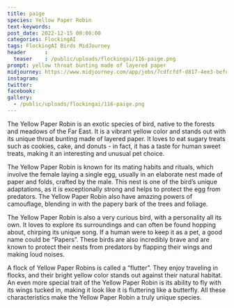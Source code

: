 ```yaml
---
title: paige
species: Yellow Paper Robin
text-keywords: 
post_date: 2022-12-15 00:00:00
categories: FlockingAI
tags: FlockingAI Birds MidJourney 
header      :
  teaser    : /public/uploads/flockingai/116-paige.png
prompt: yellow throat bunting made of layered paper
midjourney: https://www.midjourney.com/app/jobs/7cdfcfdf-d817-4ee3-befd-cb8206a2378c
instagram: 
twitter: 
facebook: 
gallery: 
  - /public/uploads/flockingai/116-paige.png
---
```



The Yellow Paper Robin is an exotic species of bird, native to the forests and meadows of the Far East. It is a vibrant yellow color and stands out with its unique throat bunting made of layered paper. It loves to eat sugary treats such as cookies, cake, and donuts - in fact, it has a taste for human sweet treats, making it an interesting and unusual pet choice.

The Yellow Paper Robin is known for its mating habits and rituals, which involve the female laying a single egg, usually in an elaborate nest made of paper and folds, crafted by the male. This nest is one of the bird’s unique adaptations, as it is exceptionally strong and helps to protect the egg from predators. The Yellow Paper Robin also have amazing powers of camouflage, blending in with the papery bark of the trees and foliage.

The Yellow Paper Robin is also a very curious bird, with a personality all its own. It loves to explore its surroundings and can often be found hopping about, chirping its unique song. If a human were to keep it as a pet, a good name could be “Papers”. These birds are also incredibly brave and are known to protect their nests from predators by flapping their wings and making loud noises.

A flock of Yellow Paper Robins is called a “flutter”. They enjoy traveling in flocks, and their bright yellow color stands out against their natural habitat. An even more special trait of the Yellow Paper Robin is its ability to fly with its wings tucked in, making it look like it is fluttering like a butterfly. All these characteristics make the Yellow Paper Robin a truly unique species.
